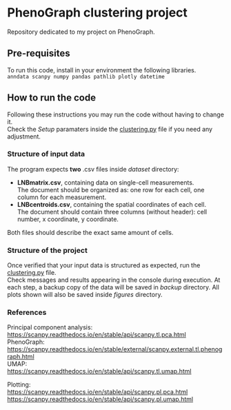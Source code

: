 # PhenoGraph clustering project  
Repository dedicated to my project on PhenoGraph.  

## Pre-requisites  
To run this code, install in your environment the following libraries.  
`anndata scanpy numpy pandas pathlib plotly datetime`  

## How to run the code  
Following these instructions you may run the code without having to change it.  
Check the *Setup* paramaters inside the [clustering.py](./clustering.py) file if you need any adjustment.  

### Structure of input data  
The program expects **two** .csv files inside *dataset* directory:  
- **LNBmatrix.csv**, containing data on single-cell measurements.  
The document should be organized as: one row for each cell, one column for each measurement.  
- **LNBcentroids.csv**, containing the spatial coordinates of each cell.  
The document should contain three columns (without header): cell number, x coordinate, y coordinate.    

Both files should describe the exact same amount of cells.  

### Structure of the project  
Once verified that your input data is structured as expected, run the [clustering.py](./clustering.py) file.  
Check messages and results appearing in the console during execution.
At each step, a backup copy of the data will be saved in *backup* directory.
All plots shown will also be saved inside *figures* directory.  

### References  
Principal component analysis:  
https://scanpy.readthedocs.io/en/stable/api/scanpy.tl.pca.html  
PhenoGraph:  
https://scanpy.readthedocs.io/en/stable/external/scanpy.external.tl.phenograph.html  
UMAP:  
https://scanpy.readthedocs.io/en/stable/api/scanpy.tl.umap.html  
  
Plotting:  
https://scanpy.readthedocs.io/en/stable/api/scanpy.pl.pca.html  
https://scanpy.readthedocs.io/en/stable/api/scanpy.pl.umap.html  